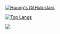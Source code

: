 [![Huong's GitHub stars](https://github-readme-stats.vercel.app/api?username=angelstarhnl&hide=issues&show_icons=true&hide_border=true&theme=buefy)](https://github.com/angelstarhnl)  

[![Top Langs](https://github-readme-stats.vercel.app/api/top-langs/?username=angelstarhnl&langs_count=10&layout=compact&hide_border=true&theme=buefy)](https://github.com/angelstarhnl)

<a href="https://github.com/angelstarhnl/CPP_Code_PTIT">
  <img align="center" src="https://github-readme-stats.vercel.app/api/pin/?username=angelstarhnl&theme=buefy&border_color=B57EDC&repo=CPP_Code_PTIT" />
</a>
